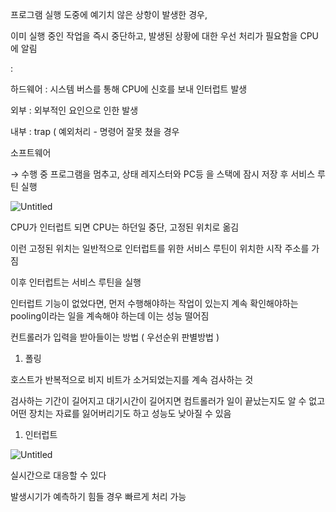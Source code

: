 프로그램 실행 도중에 예기치 않은 상항이 발생한 경우,

이미 실행 중인 작업을 즉시 중단하고, 발생된 상황에 대한 우선 처리가 필요함을 CPU에 알림

:

하드웨어 : 시스템 버스를 통해 CPU에 신호를 보내 인터럽트 발생

외부 : 외부적인 요인으로 인한 발생

내부 : trap ( 예외처리 - 명령어 잘못 쳤을 경우

소프트웨어

→ 수행 중 프로그램을 멈추고, 상태 레지스터와 PC등 을 스택에 잠시 저장 후 서비스 루틴 실행

![Untitled](https://s3-us-west-2.amazonaws.com/secure.notion-static.com/8ddf96ce-7ef4-4df1-9a4b-ab7464430784/Untitled.png)

CPU가 인터럽트 되면 CPU는 하던일 중단, 고정된 위치로 옮김

이런 고정된 위치는 일반적으로 인터럽트를 위한 서비스 루틴이 위치한 시작 주소를 가짐

이후 인터럽트는 서비스 루틴을 실행

인터럽트 기능이 없었다면, 먼저 수행해야하는 작업이 있는지 계속 확인해야하는 pooling이라는 일을 계속해야 하는데 이는 성능 떨어짐

컨트롤러가 입력을 받아들이는 방법 ( 우선순위 판별방법 ) 

1. 폴링

호스트가 반복적으로 비지 비트가 소거되었는지를 계속 검사하는 것

검사하는 기간이 길어지고 대기시간이 길어지면 컴트롤러가 일이 끝났는지도 알 수 없고 어떤 장치는 자료를 잃어버리기도 하고 성능도 낮아질 수 있음

1. 인터럽트

![Untitled](https://s3-us-west-2.amazonaws.com/secure.notion-static.com/c7af1403-d088-44ff-8139-6a8124e38831/Untitled.png)

실시간으로 대응할 수 있다

발생시기가 예측하기 힘들 경우 빠르게 처리 가능
